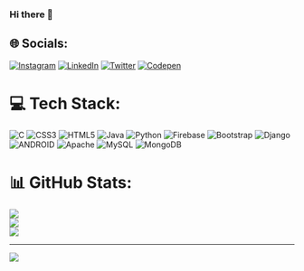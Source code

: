### Hi there 👋

<!--
**vedang1010/vedang1010** is a ✨ _special_ ✨ repository because its `README.md` (this file) appears on your GitHub profile.

Here are some ideas to get you started:

- 🔭 I’m currently working on Devloping a Voting App
- 🌱 I’m currently learning AndroidStudio
- 👯 I’m looking to collaborate on ...
- 🤔 I’m looking for help with ...
- 💬 Ask me about ...
- 📫 How to reach me: ...
- 😄 Pronouns: ...
- ⚡ Fun fact: ...
-->

## 🌐 Socials:
[![Instagram](https://img.shields.io/badge/Instagram-%23E4405F.svg?logo=Instagram&logoColor=white)](https://instagram.com/vedang_18/) [![LinkedIn](https://img.shields.io/badge/LinkedIn-%230077B5.svg?logo=linkedin&logoColor=white)](https://linkedin.com/in/vedang-khedekar-30571322a) [![Twitter](https://img.shields.io/badge/Twitter-%231DA1F2.svg?logo=Twitter&logoColor=white)](https://twitter.com/VedangKhedekar) [![Codepen](https://img.shields.io/badge/Codepen-000000?style=for-the-badge&logo=codepen&logoColor=white)](https://codepen.io/vedang1010) 

# 💻 Tech Stack:
![C](https://img.shields.io/badge/c-%2300599C.svg?style=for-the-badge&logo=c&logoColor=white) ![CSS3](https://img.shields.io/badge/css3-%231572B6.svg?style=for-the-badge&logo=css3&logoColor=white) ![HTML5](https://img.shields.io/badge/html5-%23E34F26.svg?style=for-the-badge&logo=html5&logoColor=white) ![Java](https://img.shields.io/badge/java-%23ED8B00.svg?style=for-the-badge&logo=java&logoColor=white) ![Python](https://img.shields.io/badge/python-3670A0?style=for-the-badge&logo=python&logoColor=ffdd54) ![Firebase](https://img.shields.io/badge/firebase-%23039BE5.svg?style=for-the-badge&logo=firebase) ![Bootstrap](https://img.shields.io/badge/bootstrap-%23563D7C.svg?style=for-the-badge&logo=bootstrap&logoColor=white) ![Django](https://img.shields.io/badge/django-%23092E20.svg?style=for-the-badge&logo=django&logoColor=white) ![ANDROID](https://img.shields.io/badge/android-%2320232a.svg?style=for-the-badge&logo=android&logoColor=%a4c639) ![Apache](https://img.shields.io/badge/apache-%23D42029.svg?style=for-the-badge&logo=apache&logoColor=white) ![MySQL](https://img.shields.io/badge/mysql-%2300f.svg?style=for-the-badge&logo=mysql&logoColor=white) ![MongoDB](https://img.shields.io/badge/MongoDB-%234ea94b.svg?style=for-the-badge&logo=mongodb&logoColor=white)
# 📊 GitHub Stats:
![](https://github-readme-stats.vercel.app/api?username=vedang1010&theme=dark&hide_border=false&include_all_commits=false&count_private=true)<br/>
![](https://github-readme-streak-stats.herokuapp.com/?user=vedang1010&theme=dark&hide_border=false)<br/>
![](https://github-readme-stats.vercel.app/api/top-langs/?username=vedang1010&theme=dark&hide_border=false&include_all_commits=false&count_private=true&layout=compact)

---
[![](https://visitcount.itsvg.in/api?id=vedang1010&icon=0&color=0)](https://visitcount.itsvg.in)

<!-- Proudly created with GPRM ( https://gprm.itsvg.in ) -->
